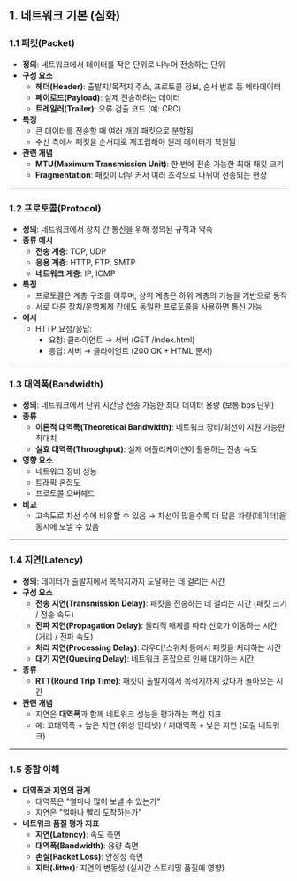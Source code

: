 ## 1. 네트워크 기본 (심화)

### 1.1 패킷(Packet)
- **정의**: 네트워크에서 데이터를 작은 단위로 나누어 전송하는 단위
- **구성 요소**
  - **헤더(Header)**: 출발지/목적지 주소, 프로토콜 정보, 순서 번호 등 메타데이터
  - **페이로드(Payload)**: 실제 전송하려는 데이터
  - **트레일러(Trailer)**: 오류 검출 코드 (예: CRC)
- **특징**
  - 큰 데이터를 전송할 때 여러 개의 패킷으로 분할됨
  - 수신 측에서 패킷을 순서대로 재조립해야 원래 데이터가 복원됨
- **관련 개념**
  - **MTU(Maximum Transmission Unit)**: 한 번에 전송 가능한 최대 패킷 크기
  - **Fragmentation**: 패킷이 너무 커서 여러 조각으로 나뉘어 전송되는 현상

---

### 1.2 프로토콜(Protocol)
- **정의**: 네트워크에서 장치 간 통신을 위해 정의된 규칙과 약속
- **종류 예시**
  - **전송 계층**: TCP, UDP
  - **응용 계층**: HTTP, FTP, SMTP
  - **네트워크 계층**: IP, ICMP
- **특징**
  - 프로토콜은 계층 구조를 이루며, 상위 계층은 하위 계층의 기능을 기반으로 동작
  - 서로 다른 장치/운영체제 간에도 동일한 프로토콜을 사용하면 통신 가능
- **예시**
  - HTTP 요청/응답:  
    - 요청: 클라이언트 → 서버 (GET /index.html)  
    - 응답: 서버 → 클라이언트 (200 OK + HTML 문서)

---

### 1.3 대역폭(Bandwidth)
- **정의**: 네트워크에서 단위 시간당 전송 가능한 최대 데이터 용량 (보통 bps 단위)
- **종류**
  - **이론적 대역폭(Theoretical Bandwidth)**: 네트워크 장비/회선이 지원 가능한 최대치
  - **실효 대역폭(Throughput)**: 실제 애플리케이션이 활용하는 전송 속도
- **영향 요소**
  - 네트워크 장비 성능
  - 트래픽 혼잡도
  - 프로토콜 오버헤드
- **비교**
  - 고속도로 차선 수에 비유할 수 있음 → 차선이 많을수록 더 많은 차량(데이터)을 동시에 보낼 수 있음

---

### 1.4 지연(Latency)
- **정의**: 데이터가 출발지에서 목적지까지 도달하는 데 걸리는 시간
- **구성 요소**
  - **전송 지연(Transmission Delay)**: 패킷을 전송하는 데 걸리는 시간 (패킷 크기 / 전송 속도)
  - **전파 지연(Propagation Delay)**: 물리적 매체를 따라 신호가 이동하는 시간 (거리 / 전파 속도)
  - **처리 지연(Processing Delay)**: 라우터/스위치 등에서 패킷을 처리하는 시간
  - **대기 지연(Queuing Delay)**: 네트워크 혼잡으로 인해 대기하는 시간
- **종류**
  - **RTT(Round Trip Time)**: 패킷이 출발지에서 목적지까지 갔다가 돌아오는 시간
- **관련 개념**
  - 지연은 **대역폭**과 함께 네트워크 성능을 평가하는 핵심 지표
  - 예: 고대역폭 + 높은 지연 (위성 인터넷) / 저대역폭 + 낮은 지연 (로컬 네트워크)

---

### 1.5 종합 이해
- **대역폭과 지연의 관계**
  - 대역폭은 "얼마나 많이 보낼 수 있는가"
  - 지연은 "얼마나 빨리 도착하는가"
- **네트워크 품질 평가 지표**
  - **지연(Latency)**: 속도 측면
  - **대역폭(Bandwidth)**: 용량 측면
  - **손실(Packet Loss)**: 안정성 측면
  - **지터(Jitter)**: 지연의 변동성 (실시간 스트리밍 품질에 영향)

